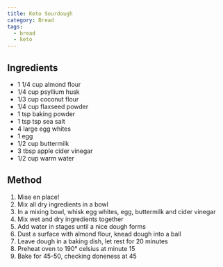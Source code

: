```yaml
---
title: Keto Sourdough
category: Bread
tags:
  - bread
  - keto
---
```


## Ingredients

- 1 1/4 cup almond flour
- 1/4 cup psyllium husk
- 1/3 cup coconut flour
- 1/4 cup flaxseed powder
- 1 tsp baking powder
- 1 tsp tsp sea salt
- 4 large egg whites
- 1 egg
- 1/2 cup buttermilk
- 3 tbsp apple cider vinegar
- 1/2 cup warm water

## Method

1. Mise en place!
2. Mix all dry ingredients in a bowl
3. In a mixing bowl, whisk egg whites, egg, buttermilk and cider vinegar
4. Mix wet and dry ingredients together
5. Add water in stages until a nice dough forms
6. Dust a surface with almond flour, knead dough into a ball
7. Leave dough in a baking dish, let rest for 20 minutes
8. Preheat oven to 190° celsius at minute 15
9. Bake for 45-50, checking doneness at 45
